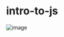 # intro-to-js


![image](https://user-images.githubusercontent.com/63984422/147289499-bdc76121-7f5d-4c0e-af83-610ff6a81def.png)
